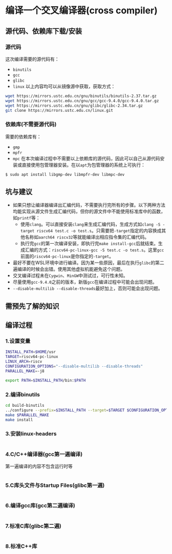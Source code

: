 # 编译一个交叉编译器(cross compiler)
## 源代码、依赖库下载/安装
### 源代码
这次编译需要的源代码有：
- `binutils`
- `gcc`
- `glibc`
- `linux`
以上内容均可以从镜像源中获取，获取方式：
```bash
wget https://mirrors.ustc.edu.cn/gnu/binutils/binutils-2.37.tar.gz
wget https://mirrors.ustc.edu.cn/gnu/gcc/gcc-9.4.0/gcc-9.4.0.tar.gz
wget https://mirrors.ustc.edu.cn/gnu/glibc/glibc-2.34.tar.gz
git clone https://mirrors.ustc.edu.cn/linux.git
```
### 依赖库(不需要源代码)
需要的依赖库有：
- `gmp`
- `mpfr`
- `mpc`
在本次编译过程中不需要以上依赖库的源代码，因此可以自己从源代码安装或直接使用包管理器安装。在以`apt`为包管理器的系统上可执行：
```bash
$ sudo apt install libgmp-dev libmpfr-dev libmpc-dev
```
## 坑与建议
- 如果只想让编译器编译出汇编代码，不需要执行完所有的步骤。以下两种方法均能实现从源文件生成汇编代码，但你的源文件中不能使用标准库中的函数，如`printf`等：
  - 使用`clang`。可以直接安装`clang`来生成汇编代码，生成方式如`clang -S -target riscv64 test.c -o test.s`。只需要把`-target`指定的内容换成其他名称如`aarch64 riscv32`等就能编译出相应指令集的汇编代码。
  - 执行完`gcc`的第一次编译安装，即执行完`make install-gcc`后就结束。生成汇编的方式：`riscv64-pc-linux-gcc -S test.c -o test.s`。这里`gcc`前面的`riscv64-pc-linux`是你指定的`-target`。
- 最好不要在WSL环境中进行编译。因为某一些原因，最后在执行`glibc`的第二遍编译的时候会出错。使用其他虚拟机能避免这个问题。
- 交叉编译过程未在`Cygwin`、`MinGW`中测试过，可行性未知。
- 尽量使用`gcc-9.4.0`之前的版本，新版`gcc`在编译过程中可能会出现问题。
- `--disable-multilib --disable-threads`最好加上，否则可能会出现问题。
## 需预先了解的知识
## 编译过程
### 1.设置变量
```bash
INSTALL_PATH=$HOME/usr
TARGET=riscv64-pc-linux
LINUX_ARCH=riscv
CONFIGURATION_OPTIONS="--disable-multilib --disable-threads"
PARALLEL_MAKE=-j8

export PATH=$INSTALL_PATH/bin:$PATH
```
### 2.编译binutils
```bash
cd build-binutils
../configure --prefix=$INSTALL_PATH --target=$TARGET $CONFIGURATION_OPTIONS
make $PARALLEL_MAKE
make install
```
### 3.安装linux-headers
```bash
```
### 4.C/C++编译器(gcc第一遍编译)
第一遍编译的内容不包含运行时等
```bash
```
### 5.C库头文件与Startup Files(glibc第一遍)
```bash
```
### 6.编译gcc库(gcc第二遍编译)
```bash
```
### 7.标准C库(glibc第二遍)
```bash
```
### 8.标准C++库
```bash
```